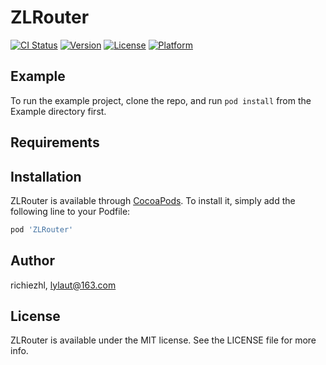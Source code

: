 # ZLRouter

[![CI Status](https://img.shields.io/travis/richiezhl/ZLRouter.svg?style=flat)](https://travis-ci.org/richiezhl/ZLRouter)
[![Version](https://img.shields.io/cocoapods/v/ZLRouter.svg?style=flat)](https://cocoapods.org/pods/ZLRouter)
[![License](https://img.shields.io/cocoapods/l/ZLRouter.svg?style=flat)](https://cocoapods.org/pods/ZLRouter)
[![Platform](https://img.shields.io/cocoapods/p/ZLRouter.svg?style=flat)](https://cocoapods.org/pods/ZLRouter)

## Example

To run the example project, clone the repo, and run `pod install` from the Example directory first.

## Requirements

## Installation

ZLRouter is available through [CocoaPods](https://cocoapods.org). To install
it, simply add the following line to your Podfile:

```ruby
pod 'ZLRouter'
```

## Author

richiezhl, lylaut@163.com

## License

ZLRouter is available under the MIT license. See the LICENSE file for more info.
